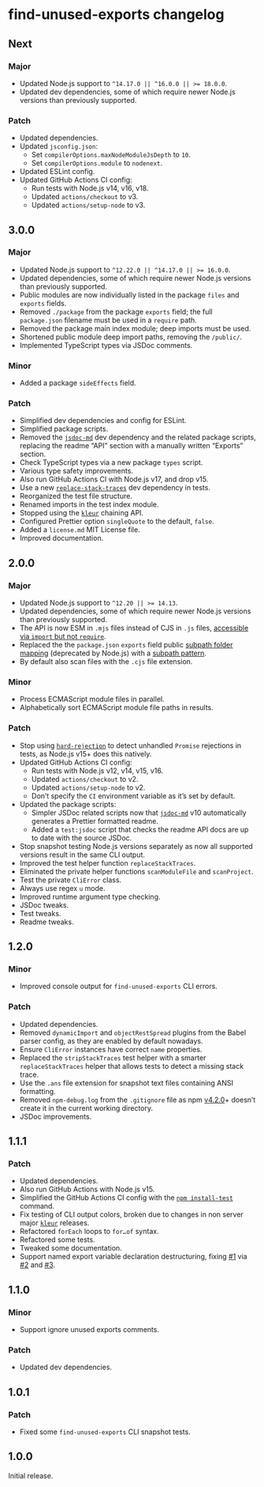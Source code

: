 # find-unused-exports changelog

## Next

### Major

- Updated Node.js support to `^14.17.0 || ^16.0.0 || >= 18.0.0`.
- Updated dev dependencies, some of which require newer Node.js versions than previously supported.

### Patch

- Updated dependencies.
- Updated `jsconfig.json`:
  - Set `compilerOptions.maxNodeModuleJsDepth` to `10`.
  - Set `compilerOptions.module` to `nodenext`.
- Updated ESLint config.
- Updated GitHub Actions CI config:
  - Run tests with Node.js v14, v16, v18.
  - Updated `actions/checkout` to v3.
  - Updated `actions/setup-node` to v3.

## 3.0.0

### Major

- Updated Node.js support to `^12.22.0 || ^14.17.0 || >= 16.0.0`.
- Updated dependencies, some of which require newer Node.js versions than previously supported.
- Public modules are now individually listed in the package `files` and `exports` fields.
- Removed `./package` from the package `exports` field; the full `package.json` filename must be used in a `require` path.
- Removed the package main index module; deep imports must be used.
- Shortened public module deep import paths, removing the `/public/`.
- Implemented TypeScript types via JSDoc comments.

### Minor

- Added a package `sideEffects` field.

### Patch

- Simplified dev dependencies and config for ESLint.
- Simplified package scripts.
- Removed the [`jsdoc-md`](https://npm.im/jsdoc-md) dev dependency and the related package scripts, replacing the readme “API” section with a manually written “Exports” section.
- Check TypeScript types via a new package `types` script.
- Various type safety improvements.
- Also run GitHub Actions CI with Node.js v17, and drop v15.
- Use a new [`replace-stack-traces`](https://npm.im/replace-stack-traces) dev dependency in tests.
- Reorganized the test file structure.
- Renamed imports in the test index module.
- Stopped using the [`kleur`](https://npm.im/kleur) chaining API.
- Configured Prettier option `singleQuote` to the default, `false`.
- Added a `license.md` MIT License file.
- Improved documentation.

## 2.0.0

### Major

- Updated Node.js support to `^12.20 || >= 14.13`.
- Updated dependencies, some of which require newer Node.js versions than previously supported.
- The API is now ESM in `.mjs` files instead of CJS in `.js` files, [accessible via `import` but not `require`](https://nodejs.org/dist/latest/docs/api/esm.html#esm_require).
- Replaced the the `package.json` `exports` field public [subpath folder mapping](https://nodejs.org/api/packages.html#packages_subpath_folder_mappings) (deprecated by Node.js) with a [subpath pattern](https://nodejs.org/api/packages.html#packages_subpath_patterns).
- By default also scan files with the `.cjs` file extension.

### Minor

- Process ECMAScript module files in parallel.
- Alphabetically sort ECMAScript module file paths in results.

### Patch

- Stop using [`hard-rejection`](https://npm.im/hard-rejection) to detect unhandled `Promise` rejections in tests, as Node.js v15+ does this natively.
- Updated GitHub Actions CI config:
  - Run tests with Node.js v12, v14, v15, v16.
  - Updated `actions/checkout` to v2.
  - Updated `actions/setup-node` to v2.
  - Don’t specify the `CI` environment variable as it’s set by default.
- Updated the package scripts:
  - Simpler JSDoc related scripts now that [`jsdoc-md`](https://npm.im/jsdoc-md) v10 automatically generates a Prettier formatted readme.
  - Added a `test:jsdoc` script that checks the readme API docs are up to date with the source JSDoc.
- Stop snapshot testing Node.js versions separately as now all supported versions result in the same CLI output.
- Improved the test helper function `replaceStackTraces`.
- Eliminated the private helper functions `scanModuleFile` and `scanProject`.
- Test the private `CliError` class.
- Always use regex `u` mode.
- Improved runtime argument type checking.
- JSDoc tweaks.
- Test tweaks.
- Readme tweaks.

## 1.2.0

### Minor

- Improved console output for `find-unused-exports` CLI errors.

### Patch

- Updated dependencies.
- Removed `dynamicImport` and `objectRestSpread` plugins from the Babel parser config, as they are enabled by default nowadays.
- Ensure `CliError` instances have correct `name` properties.
- Replaced the `stripStackTraces` test helper with a smarter `replaceStackTraces` helper that allows tests to detect a missing stack trace.
- Use the `.ans` file extension for snapshot text files containing ANSI formatting.
- Removed `npm-debug.log` from the `.gitignore` file as npm [v4.2.0](https://github.com/npm/npm/releases/tag/v4.2.0)+ doesn’t create it in the current working directory.
- JSDoc improvements.

## 1.1.1

### Patch

- Updated dependencies.
- Also run GitHub Actions with Node.js v15.
- Simplified the GitHub Actions CI config with the [`npm install-test`](https://docs.npmjs.com/cli/v7/commands/npm-install-test) command.
- Fix testing of CLI output colors, broken due to changes in non server major [`kleur`](https://npm.im/kleur) releases.
- Refactored `forEach` loops to `for…of` syntax.
- Refactored some tests.
- Tweaked some documentation.
- Support named export variable declaration destructuring, fixing [#1](https://github.com/jaydenseric/find-unused-exports/issues/1) via [#2](https://github.com/jaydenseric/find-unused-exports/pull/2) and [#3](https://github.com/jaydenseric/find-unused-exports/pull/3).

## 1.1.0

### Minor

- Support ignore unused exports comments.

### Patch

- Updated dev dependencies.

## 1.0.1

### Patch

- Fixed some `find-unused-exports` CLI snapshot tests.

## 1.0.0

Initial release.
